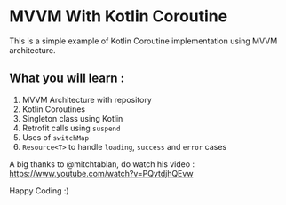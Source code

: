 # MVVM With Kotlin Coroutine

This is a simple example of Kotlin Coroutine implementation using MVVM architecture. 

## What you will learn :
1. MVVM Architecture with repository 
2. Kotlin Coroutines
3. Singleton class using Kotlin 
4. Retrofit calls using `suspend`
5. Uses of `switchMap`
6. `Resource<T>` to handle `loading`, `success` and `error` cases

A big thanks to @mitchtabian, do watch his video : https://www.youtube.com/watch?v=PQvtdjhQEvw

Happy Coding :)
